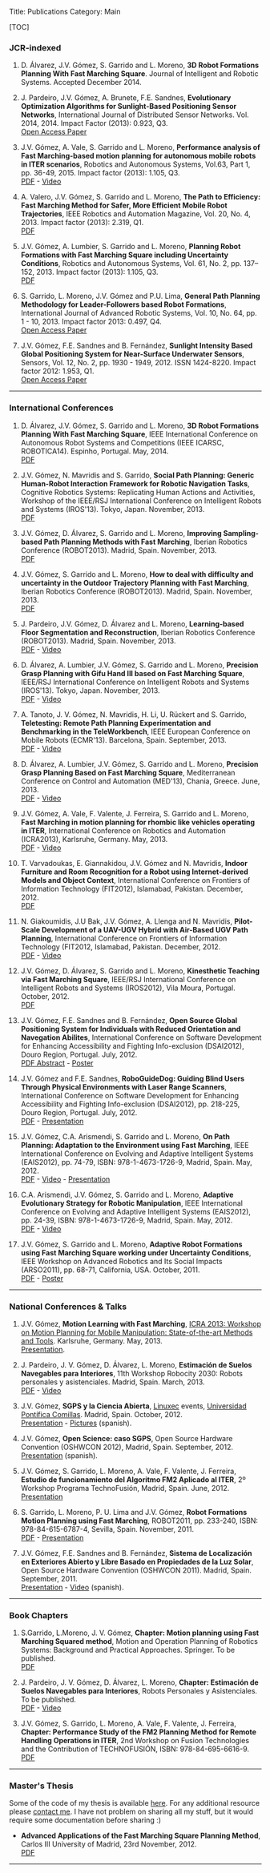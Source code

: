 Title: Publications
Category: Main

[TOC]

### JCR-indexed
1. D. Álvarez, J.V. Gómez, S. Garrido and L. Moreno, __3D Robot Formations Planning With Fast Marching Square__. Journal of Intelligent and Robotic Systems. Accepted December 2014.

1. J. Pardeiro, J.V. Gómez, A. Brunete, F.E. Sandnes, __Evolutionary Optimization Algorithms for Sunlight-Based Positioning Sensor Networks__, International Journal of Distributed Sensor Networks. Vol. 2014, 2014. Impact Factor (2013): 0.923, Q3.<br/>[Open Access Paper](http://www.hindawi.com/journals/ijdsn/2014/564072/)

1. J.V. Gómez, A. Vale, S. Garrido and L. Moreno, __Performance analysis of Fast Marching-based motion planning for autonomous mobile robots in ITER scenarios__, Robotics and Autonomous Systems, Vol.63, Part 1, pp. 36-49, 2015. Impact factor (2013): 1.105, Q3.<br/>[PDF]({filename}/files/pubs/fm2atiter.pdf) - [Video](https://www.youtube.com/watch?v=YiIq7pzgW9k)

2. A. Valero, J.V. Gómez, S. Garrido and L. Moreno, __The Path to Efficiency: Fast Marching Method for Safer, More Efficient Mobile Robot Trajectories__, IEEE Robotics and Automation Magazine, Vol. 20, No. 4, 2013. Impact factor (2013): 2.319, Q1.<br/>[PDF]({filename}/files/pubs/fm2star.pdf)

3. J.V. Gómez, A. Lumbier, S. Garrido and L. Moreno, __Planning Robot Formations with Fast Marching Square including Uncertainty Conditions__, Robotics and Autonomous Systems, Vol. 61, No. 2, pp. 137–152, 2013. Impact factor (2013): 1.105, Q3.<br/>[PDF]({filename}/files/pubs/UncertaintyFormationRobotics.pdf)

4. S. Garrido, L. Moreno, J.V. Gómez and P.U. Lima, __General Path Planning Methodology for Leader-Followers based Robot Formations__, International Journal of Advanced Robotic Systems, Vol. 10, No. 64, pp. 1 - 10, 2013. Impact factor 2013: 0.497, Q4.<br/>[Open Access Paper](http://www.intechopen.com/journals/statistics/international_journal_of_advanced_robotic_systems/general-path-planning-methodology-for-leader-follower-robot-formations)

5. J.V. Gómez, F.E. Sandnes and B. Fernández, __Sunlight Intensity Based Global Positioning System for Near-Surface Underwater Sensors__, Sensors, Vol. 12, No. 2, pp. 1930 - 1949, 2012. ISSN 1424-8220. Impact factor 2012: 1.953, Q1.<br/>[Open Access Paper](http://www.mdpi.com/1424-8220/12/2/1930/)
<hr>

### International Conferences
1. D. Álvarez, J.V. Gómez, S. Garrido and L. Moreno, __3D Robot Formations Planning With Fast Marching Square__, IEEE International Conference on Autonomous Robot Systems and Competitions (IEEE ICARSC, ROBOTICA14). Espinho, Portugal. May, 2014.<br/>[PDF]({filename}/files/pubs/ROBOTICA14_paper.pdf)

2. J.V. Gómez, N. Mavridis and S. Garrido, __Social Path Planning: Generic Human-Robot Interaction Framework for Robotic Navigation Tasks__, Cognitive Robotics Systems: Replicating Human Actions and Activities, Workshop of the IEEE/RSJ International Conference on Intelligent Robots and Systems (IROS'13). Tokyo, Japan. November, 2013.<br/>[PDF]({filename}/files/pubs/IROS2013_workshop.pdf)

3. J.V. Gómez, D. Álvarez, S. Garrido and L. Moreno, __Improving Sampling-based Path Planning Methods with Fast Marching__, Iberian Robotics Conference (ROBOT2013). Madrid, Spain. November, 2013.<br/>[PDF]({filename}/files/pubs/ROBOT2013_improving.pdf)

4. J.V. Gómez, S. Garrido and L. Moreno, __How to deal with difficulty and uncertainty in the Outdoor Trajectory Planning with Fast Marching__, Iberian Robotics Conference (ROBOT2013). Madrid, Spain. November, 2013.<br/>[PDF]({filename}/files/pubs/ROBOT2013_howto.pdf)

5. J. Pardeiro, J.V. Gómez, D. Álvarez and L. Moreno, __Learning-based Floor Segmentation and Reconstruction__, Iberian Robotics Conference (ROBOT2013). Madrid, Spain. November, 2013.<br/>[PDF]({filename}/files/pubs/ROBOT2013_floor.pdf) - [Video](https://www.youtube.com/watch?v=Ozho3YuLc_8)

6. D. Álvarez, A. Lumbier, J.V. Gómez, S. Garrido and L. Moreno, __Precision Grasp Planning with Gifu Hand III based on Fast Marching Square__, IEEE/RSJ International Conference on Intelligent Robots and Systems (IROS'13). Tokyo, Japan. November, 2013.<br/>[PDF]({filename}/files/pubs/IROS2013.pdf) - [Video](http://www.youtube.com/watch?v=M0kuOB8z2mE)

7. A. Tanoto, J. V. Gómez, N. Mavridis, H. Li, U. Rückert and S. Garrido, __Teletesting: Remote Path Planning Experimentation and Benchmarking in the TeleWorkbench__, IEEE European Conference on Mobile Robots (ECMR'13). Barcelona, Spain. September, 2013.<br/>[PDF]({filename}/files/pubs/ECMR2013.pdf) - [Video](http://www.youtube.com/watch?v=oArDVceGr00)

8. D. Álvarez, A. Lumbier, J.V. Gómez, S. Garrido and L. Moreno, __Precision Grasp Planning Based on Fast Marching Square__, Mediterranean Conference on Control and Automation (MED'13), Chania, Greece. June, 2013.<br/>[PDF]({filename}/files/pubs/MED2013.pdf) - [Video](http://www.youtube.com/watch?v=J7lURSlJXko)

9. J.V. Gómez, A. Vale, F. Valente, J. Ferreira, S. Garrido and L. Moreno, __Fast Marching in motion planning for rhombic like vehicles operating in ITER__,  International Conference on Robotics and Automation (ICRA2013), Karlsruhe, Germany. May, 2013.<br/>[PDF]({filename}/files/pubs/ICRA2013.pdf) - [Video](http://www.youtube.com/watch?v=ShhX0hc0WR0)

10. T. Varvadoukas, E. Giannakidou, J.V. Gómez and N. Mavridis, __Indoor Furniture and Room Recognition for a Robot using Internet-derived Models and Object Context__, International Conference on Frontiers of Information Technology (FIT2012), Islamabad, Pakistan. December, 2012.<br/>[PDF]({filename}/files/pubs/FIT2012_paper2.pdf)

11. N. Giakoumidis, J.U Bak, J.V. Gómez, A. Llenga and N. Mavridis, __Pilot-Scale Development of a UAV-UGV Hybrid with Air-Based UGV Path Planning__, International Conference on Frontiers of Information Technology (FIT2012, Islamabad, Pakistan. December, 2012.<br/>[PDF]({filename}/files/pubs/FIT2012_paper.pdf) - [Video](https://www.youtube.com/watch?v=RqdwuKcUPfU)

12. J.V. Gómez, D. Álvarez, S. Garrido and L. Moreno, __Kinesthetic Teaching via Fast Marching Square__, IEEE/RSJ International Conference on Intelligent Robots and Systems (IROS2012), Vila Moura, Portugal. October, 2012.<br/>[PDF]({filename}/files/pubs/IROS2012_paper.pdf)

13. J.V. Gómez, F.E. Sandnes and B. Fernández, __Open Source Global Positioning System for Individuals with Reduced Orientation and Navegation Abilites__, International Conference on Software Development for Enhancing Accessibility and Fighting Info-exclusion (DSAI2012), Douro Region, Portugal. July, 2012.<br/>[PDF Abstract]({filename}/files/pubs/DSAI2012_abstract_poster.pdf) - [Poster]({filename}/files/pubs/DSAI2012_poster.tif)

14. J.V. Gómez and F.E. Sandnes, __RoboGuideDog: Guiding Blind Users Through Physical Environments with Laser Range Scanners__, International Conference on Software Development for Enhancing Accessibility and Fighting Info-exclusion (DSAI2012), pp. 218-225,  Douro Region, Portugal. July, 2012.<br/>[PDF]({filename}/files/pubs/DSAI2012_paper.pdf) - [Presentation]({filename}/files/pubs/DSAI2012_presentation.rar)

15. J.V. Gómez, C.A. Arismendi, S. Garrido and L. Moreno, __On Path Planning: Adaptation to the Environment using Fast Marching__, IEEE International Conference on Evolving and Adaptive Intelligent Systems (EAIS2012), pp. 74-79, ISBN: 978-1-4673-1726-9, Madrid, Spain. May, 2012.<br/>[PDF]({filename}/files/pubs/EAIS2012_paper.pdf) - [Video](http://arcamm.uc3m.es/arcamm/?item=301ce397b3d5b9815e39c43c8add93e6) - [Presentation]({filename}/files/pubs/EAIS2012_presentation.rar)

16. C.A. Arismendi, J.V. Gómez, S. Garrido and L. Moreno, __Adaptive Evolutionary Strategy for Robotic Manipulation__, IEEE International Conference on Evolving and Adaptive Intelligent Systems (EAIS2012), pp. 24-39, ISBN: 978-1-4673-1726-9, Madrid, Spain. May, 2012.<br/>[PDF]({filename}/files/pubs/EAIS2012_paper2.pdf) - [Video](http://arcamm.uc3m.es/arcamm/?item=e3932bc689f3e97d542efbb2d16d7b47)

17. J.V. Gómez, S. Garrido and L. Moreno, __Adaptive Robot Formations using Fast Marching Square working under Uncertainty Conditions__, IEEE Workshop on Advanced Robotics and Its Social Impacts (ARSO2011), pp. 68-71, California, USA. October, 2011.<br/>[PDF]({filename}/files/pubs/ARSO2011_paper.pdf) - [Poster]({filename}/files/pubs/ARSO2011_poster.pdf)
<hr>

### National Conferences & Talks
1. J.V. Gómez, __Motion Learning with Fast Marching__, [ICRA 2013: Workshop on Motion Planning for Mobile Manipulation: State-of-the-art Methods and Tools](http://moveit.ros.org/wiki/index.php/Tutorials/ICRA2013). Karlsruhe, Germany. May, 2013.<br/>[Presentation]({filename}/files/pubs/ICRA2013_FML.pdf).

2. J. Pardeiro, J. V. Gómez, D. Álvarez, L. Moreno, __Estimación de Suelos Navegables para Interiores__, 11th Workshop Robocity 2030: Robots personales y asistenciales. Madrid, Spain. March, 2013.<br/>[PDF]({filename}/files/pubs/JProbocity.pdf) - [Video](https://www.youtube.com/watch?v=Ozho3YuLc_8)

3. J.V. Gómez, __SGPS y la Ciencia Abierta__, [Linuxec]([http://linuxec.es/) events, [Universidad Pontífica Comillas](http://www.upcomillas.es/). Madrid, Spain. October, 2012.<br/>[Presentation]({filename}/files/pubs/SGPS_linuxec.pdf) - [Pictures](http://linuxec.es/fotos/conferencias/conferencia-sgps/) (spanish).

4. J.V. Gómez, __Open Science: caso SGPS__, Open Source Hardware Convention (OSHWCON 2012), Madrid, Spain. September, 2012.<br/>[Presentation]({filename}/files/pubs/OSHWCON2012_presentation.pdf) (spanish).

5. J.V. Gómez, S. Garrido, L. Moreno, A. Vale, F. Valente, J. Ferreira, __Estudio de funcionamiento del Algoritmo FM2 Aplicado al ITER__, 2º Workshop Programa TechnoFusión, Madrid, Spain. June, 2012.<br/>[Presentation]({filename}/files/pubs/TECHNOFUSION2012_presentation.rar)

6. S. Garrido, L. Moreno, P. U. Lima and J.V. Gómez, __Robot Formations Motion Planning using Fast Marching__, ROBOT2011, pp. 233-240, ISBN: 978-84-615-6787-4, Sevilla, Spain. November, 2011.<br/>[PDF]({filename}/files/pubs/ROBOT2011_paper.pdf) - [Presentation]({filename}/files/pubs/ROBOT2011_presentacion.rar)

7. J.V. Gómez, F.E. Sandnes and B. Fernández, __Sistema de Localización en Exteriores Abierto y Libre Basado en Propiedades de la Luz Solar__, Open Source Hardware Convention (OSHWCON 2011). Madrid, Spain. September, 2011.<br/>[Presentation]({filename}/files/pubs/OSHWCON2011_presentation.pdf) - [Video](http://www.youtube.com/watch?v=9ZbNSfXH-Lc) (spanish).
<hr>

### Book Chapters
1. S.Garrido, L.Moreno, J. V. Gómez, __Chapter: Motion planning using Fast Marching Squared method__, Motion and Operation Planning of Robotics Systems: Background and Practical Approaches. Springer. To be published.<br/>[PDF]({filename}/files/pubs/FM2Springer2014.pdf)

2. J. Pardeiro, J. V. Gómez, D. Álvarez, L. Moreno, __Chapter: Estimación de Suelos Navegables para Interiores__, Robots Personales y Asistenciales. To be published.<br/>[PDF]({filename}/files/pubs/RoboCity2030.pdf) - [Video](https://www.youtube.com/watch?v=Ozho3YuLc_8)

3. J.V. Gómez, S. Garrido, L. Moreno, A. Vale, F. Valente, J. Ferreira, __Chapter: Performance Study of the FM2 Planning Method for Remote Handling Operations in ITER__, 2nd Workshop on Fusion Technologies and the Contribution of TECHNOFUSIÓN, ISBN: 978-84-695-6616-9.<br/>[PDF]({filename}/files/pubs/TECHNOFUSION2012_chapter.pdf)

<hr>

### Master's Thesis<a name="msc"></a>

Some of the code of my thesis is available [here]({filename}/pages/research/fm2.md). For any  additional resource please [contact me]({filename}/pages/about_me.md). I have not problem on sharing all my stuff, but it would require some documentation before sharing :)


- __Advanced Applications of the Fast Marching Square Planning Method__, Carlos III University of Madrid, 23rd November, 2012.<br/>[PDF]({filename}/files/pubs/JVGG_Masters_Thesis.pdf)

<hr>
